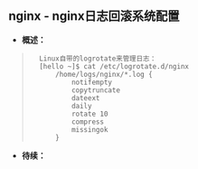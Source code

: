 ## nginx - nginx日志回滚系统配置
- **概述：**
>       Linux自带的logrotate来管理日志：
>       [hello ~]$ cat /etc/logrotate.d/nginx
>           /home/logs/nginx/*.log {
>               notifempty
>               copytruncate
>               dateext
>               daily
>               rotate 10
>               compress
>               missingok
>           }
>
>
>
>
>
>
>

- **待续：**
>
>
>
>
>
>
>
>
>
>
>
>
>
>
>
>
>
